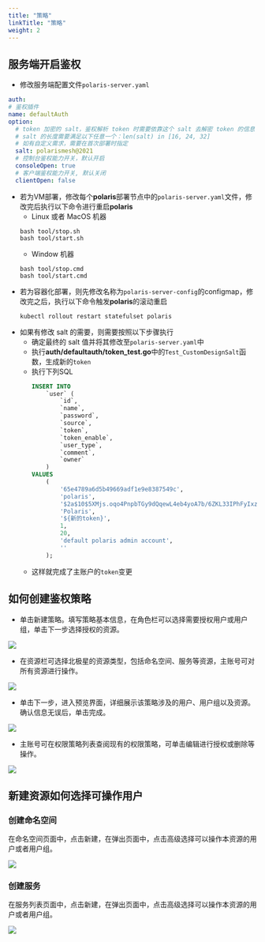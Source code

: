 ```yaml
---
title: "策略"
linkTitle: "策略"
weight: 2
---
```


## 服务端开启鉴权

- 修改服务端配置文件`polaris-server.yaml`

```yaml
auth:
# 鉴权插件
name: defaultAuth
option:
  # token 加密的 salt，鉴权解析 token 时需要依靠这个 salt 去解密 token 的信息
  # salt 的长度需要满足以下任意一个：len(salt) in [16, 24, 32]
  # 如有自定义需求，需要在首次部署时指定
  salt: polarismesh@2021
  # 控制台鉴权能力开关，默认开启
  consoleOpen: true
  # 客户端鉴权能力开关, 默认关闭
  clientOpen: false
```

- 若为VM部署，修改每个**polaris**部署节点中的`polaris-server.yaml`文件，修改完后执行以下命令进行重启**polaris**
  - Linux 或者 MacOS 机器
  ```shell
  bash tool/stop.sh
  bash tool/start.sh
  ```
  - Window 机器
  ```shell
  bash tool/stop.cmd
  bash tool/start.cmd
  ```
- 若为容器化部署，则先修改名称为`polaris-server-config`的configmap，修改完之后，执行以下命令触发**polaris**的滚动重启
  ```shell
  kubectl rollout restart statefulset polaris
  ```
- 如果有修改 salt 的需要，则需要按照以下步骤执行
  - 确定最终的 salt 值并将其修改至`polaris-server.yaml`中
  - 执行**auth/defaultauth/token_test.go**中的`Test_CustomDesignSalt`函数，生成新的`token`
  - 执行下列SQL
    ```sql
    INSERT INTO
        `user` (
            `id`,
            `name`,
            `password`,
            `source`,
            `token`,
            `token_enable`,
            `user_type`,
            `comment`,
            `owner`
        )
    VALUES
        (
            '65e4789a6d5b49669adf1e9e8387549c',
            'polaris',
            '$2a$10$5XMjs.oqo4PnpbTGy9dQqewL4eb4yoA7b/6ZKL33IPhFyIxzj4lRy',
            'Polaris',
            '${新的token}',
            1,
            20,
            'default polaris admin account',
            ''
        );
    ```
  - 这样就完成了主账户的`token`变更
## 如何创建鉴权策略

- 单击新建策略。填写策略基本信息，在角色栏可以选择需要授权用户或用户组，单击下一步选择授权的资源。

![](../图片/策略/create_strategy.png)

- 在资源栏可选择北极星的资源类型，包括命名空间、服务等资源，主账号可对所有资源进行操作。

![](../图片/策略/create_strategy_resource.png)

- 单击下一步，进入预览界面，详细展示该策略涉及的用户、用户组以及资源。确认信息无误后，单击完成。

![](../图片/策略/create_strategy_preview.png)

- 主账号可在权限策略列表查阅现有的权限策略，可单击编辑进行授权或删除等操作。

![](../图片/策略/strategy_list.png)

## 新建资源如何选择可操作用户

### 创建命名空间

在命名空间页面中，点击新建，在弹出页面中，点击高级选择可以操作本资源的用户或者用户组。

![](../图片/策略/create_namespace.png)

### 创建服务

在服务列表页面中，点击新建，在弹出页面中，点击高级选择可以操作本资源的用户或者用户组。

![](../图片/策略/create_service.png)